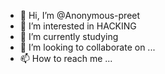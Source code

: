 - 👋 Hi, I’m @Anonymous-preet
- 👀 I’m interested in HACKING
- 🌱 I’m currently studying
- 💞️ I’m looking to collaborate on ...
- 📫 How to reach me ...

<!---
Anonymous-preet/Anonymous-preet is a ✨ special ✨ repository because its `README.md` (this file) appears on your GitHub profile.
You can click the Preview link to take a look at your changes.
--->
